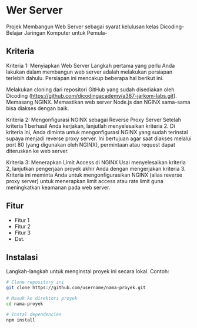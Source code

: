 # Wer Server

Projek Membangun Web Server sebagai syarat kelulusan kelas Dicoding-Belajar Jaringan Komputer untuk Pemula- 

## Kriteria

Kriteria 1: Menyiapkan Web Server
Langkah pertama yang perlu Anda lakukan dalam membangun web server adalah melakukan persiapan terlebih dahulu. Persiapan ini mencakup beberapa hal berikut ini.

Melakukan cloning dari repositori GitHub yang sudah disediakan oleh Dicoding (https://github.com/dicodingacademy/a387-jarkom-labs.git).
Memasang NGINX.
Memastikan web server Node.js dan NGINX sama-sama bisa diakses dengan baik.


Kriteria 2: Mengonfigurasi NGINX sebagai Reverse Proxy Server
Setelah kriteria 1 berhasil Anda kerjakan, lanjutlah menyelesaikan kriteria 2. Di kriteria ini, Anda diminta untuk mengonfigurasi NGINX yang sudah terinstal supaya menjadi reverse proxy server. Ini bertujuan agar saat diakses melalui port 80 (yang digunakan oleh NGINX), permintaan atau request dapat diteruskan ke web server.



Kriteria 3: Menerapkan Limit Access di NGINX
Usai menyelesaikan kriteria 2, lanjutkan pengerjaan proyek akhir Anda dengan mengerjakan kriteria 3. Kriteria ini meminta Anda untuk mengonfigurasikan NGINX (alias reverse proxy server) untuk menerapkan limit access atau rate limit guna meningkatkan keamanan pada web server. 

## Fitur

- Fitur 1
- Fitur 2
- Fitur 3
- Dst.

## Instalasi

Langkah-langkah untuk menginstal proyek ini secara lokal. Contoh:

```bash
# Clone repository ini
git clone https://github.com/username/nama-proyek.git

# Masuk ke direktori proyek
cd nama-proyek

# Instal dependencies
npm install
